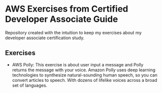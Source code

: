 # AWS Exercises from Certified Developer Associate Guide

Repository created with the intuition to keep my exercises about my developer associate  certification study.

## Exercises

- AWS Polly: This exercise is about user input a message and Polly returns the message with your voice.
Amazon Polly uses deep learning technologies to synthesize natural-sounding human speech, so you can convert articles to speech. With dozens of lifelike voices across a broad set of languages.



